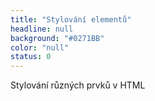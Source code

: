 ```yaml
---
title: "Stylování elementů"
headline: null
background: "#0271BB"
color: "null"
status: 0
---
```


<p>Stylování různých prvků v HTML